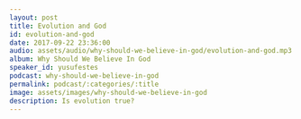 ```yaml
---
layout: post
title: Evolution and God
id: evolution-and-god
date: 2017-09-22 23:36:00
audio: assets/audio/why-should-we-believe-in-god/evolution-and-god.mp3
album: Why Should We Believe In God
speaker_id: yusufestes
podcast: why-should-we-believe-in-god
permalink: podcast/:categories/:title
image: assets/images/why-should-we-believe-in-god
description: Is evolution true?
---
```

